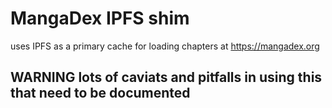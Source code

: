 # MangaDex IPFS shim
uses IPFS as a primary cache for loading chapters at https://mangadex.org

## WARNING lots of caviats and pitfalls in using this that need to be documented